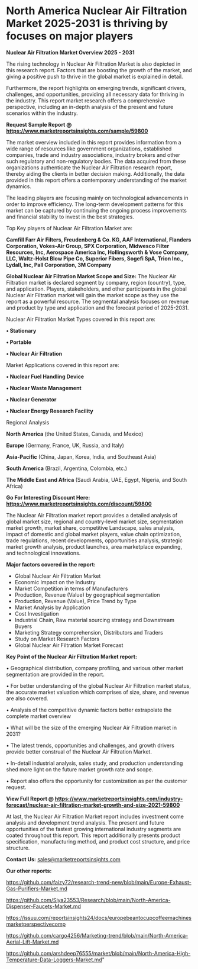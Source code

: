 # North America Nuclear Air Filtration Market 2025-2031 is thriving by focuses on major players

<Strong> Nuclear Air Filtration Market Overview 2025 - 2031</strong>

The rising technology in Nuclear Air Filtration Market is also depicted in this research report. Factors that are boosting the growth of the market, and giving a positive push to thrive in the global market is explained in detail.

Furthermore, the report highlights on emerging trends, significant drivers, challenges, and opportunities, providing all necessary data for thriving in the industry. This report market research offers a comprehensive perspective, including an in-depth analysis of the present and future scenarios within the industry.

<strong>Request Sample Report @ <a href=https://www.marketreportsinsights.com/sample/59800>https://www.marketreportsinsights.com/sample/59800</a></strong>

The market overview included in this report provides information from a wide range of resources like government organizations, established companies, trade and industry associations, industry brokers and other such regulatory and non-regulatory bodies. The data acquired from these organizations authenticate the Nuclear Air Filtration research report, thereby aiding the clients in better decision making. Additionally, the data provided in this report offers a contemporary understanding of the market dynamics.

The leading players are focusing mainly on technological advancements in order to improve efficiency. The long-term development patterns for this market can be captured by continuing the ongoing process improvements and financial stability to invest in the best strategies.

Top Key players of Nuclear Air Filtration Market are:

<strong>Camfill Farr Air Filters, Freudenberg & Co. KG, AAF International, Flanders Corporation, Vokes-Air Group, SPX Corporation, Midwesco Filter Resources, Inc, Aerospace America Inc, Hollingsworth & Vose Company, LLC, Waltz-Holst Blow Pipe Co, Superior Fibers, Sogefi SpA, Trion Inc., Lydall, Inc, Pall Corporation, 3M Company</strong>

<strong><b>Global Nuclear Air Filtration Market Scope and Size:</b></strong>
The Nuclear Air Filtration market is declared segment by company, region (country), type, and application. Players, stakeholders, and other participants in the global Nuclear Air Filtration market will gain the market scope as they use the report as a powerful resource. The segmental analysis focuses on revenue and product by type and application and the forecast period of 2025-2031.

Nuclear Air Filtration Market Types covered in this report are:

<strong>• Stationary

• Portable

• Nuclear Air Filtration</strong>

Market Applications covered in this report are:

<strong>• Nuclear Fuel Handling Device

• Nuclear Waste Management

• Nuclear Generator

• Nuclear Energy Research Facility</strong> 

Regional Analysis

<strong>North America</strong> (the United States, Canada, and Mexico)

<strong>Europe</strong> (Germany, France, UK, Russia, and Italy)

<strong>Asia-Pacific</strong> (China, Japan, Korea, India, and Southeast Asia)

<strong>South America</strong> (Brazil, Argentina, Colombia, etc.)

<strong>The Middle East and Africa</strong> (Saudi Arabia, UAE, Egypt, Nigeria, and South Africa)

<strong>Go For Interesting Discount Here: <a href=https://www.marketreportsinsights.com/discount/59800>https://www.marketreportsinsights.com/discount/59800</a></strong>

The Nuclear Air Filtration market report provides a detailed analysis of global market size, regional and country-level market size, segmentation market growth, market share, competitive Landscape, sales analysis, impact of domestic and global market players, value chain optimization, trade regulations, recent developments, opportunities analysis, strategic market growth analysis, product launches, area marketplace expanding, and technological innovations.

<strong><b>Major factors covered in the report:</b></strong>
<ul>
  <li>Global Nuclear Air Filtration Market </li>
  <li>Economic Impact on the Industry</li>
  <li>Market Competition in terms of Manufacturers</li>
  <li>Production, Revenue (Value) by geographical segmentation</li>
  <li>Production, Revenue (Value), Price Trend by Type</li>
  <li>Market Analysis by Application</li>
  <li>Cost Investigation</li>
  <li>Industrial Chain, Raw material sourcing strategy and Downstream Buyers</li>
  <li>Marketing Strategy comprehension, Distributors and Traders</li>
  <li>Study on Market Research Factors</li>
  <li>Global Nuclear Air Filtration Market Forecast</li>
</ul>

<strong><b>Key Point of the Nuclear Air Filtration Market report:</b></strong>

• Geographical distribution, company profiling, and various other market segmentation are provided in the report.

• For better understanding of the global Nuclear Air Filtration market status, the accurate market valuation which comprises of size, share, and revenue are also covered.

• Analysis of the competitive dynamic factors better extrapolate the complete market overview

• What will be the size of the emerging Nuclear Air Filtration market in 2031?

• The latest trends, opportunities and challenges, and growth drivers provide better construal of the Nuclear Air Filtration Market.

• In-detail industrial analysis, sales study, and production understanding shed more light on the future market growth rate and scope.

• Report also offers the opportunity for customization as per the customer request.

<strong><b>View Full Report @ <a href=https://www.marketreportsinsights.com/industry-forecast/nuclear-air-filtration-market-growth-and-size-2021-59800>https://www.marketreportsinsights.com/industry-forecast/nuclear-air-filtration-market-growth-and-size-2021-59800</a></b></strong>


At last, the Nuclear Air Filtration Market report includes investment come analysis and development trend analysis. The present and future opportunities of the fastest growing international industry segments are coated throughout this report. This report additionally presents product specification, manufacturing method, and product cost structure, and price structure.

<strong>Contact Us:</strong>
sales@marketreportsinsights.com

<strong>Our other reports:</strong>

<a href=https://github.com/faizy72/research-trend-new/blob/main/Europe-Exhaust-Gas-Purifiers-Market.md>https://github.com/faizy72/research-trend-new/blob/main/Europe-Exhaust-Gas-Purifiers-Market.md</a>

<a href=https://github.com/Siya23553/Research/blob/main/North-America-Dispenser-Faucets-Market.md>https://github.com/Siya23553/Research/blob/main/North-America-Dispenser-Faucets-Market.md</a>

<a href=https://issuu.com/reportsinsights24/docs/europebeantocupcoffeemachinesmarketperspectivecomp>https://issuu.com/reportsinsights24/docs/europebeantocupcoffeemachinesmarketperspectivecomp</a>

<a href=https://github.com/cargo4256/Marketing-trend/blob/main/North-America-Aerial-Lift-Market.md>https://github.com/cargo4256/Marketing-trend/blob/main/North-America-Aerial-Lift-Market.md</a>

<a href=https://github.com/arshdeep76555/market/blob/main/North-America-High-Temperature-Data-Loggers-Market.md>https://github.com/arshdeep76555/market/blob/main/North-America-High-Temperature-Data-Loggers-Market.md</a>"
